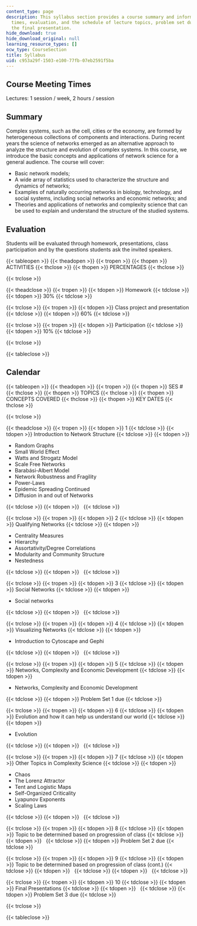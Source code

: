 ```yaml
---
content_type: page
description: This syllabus section provides a course summary and information on meeting
  times, evaluation, and the schedule of lecture topics, problem set due dates, and
  the final presentation.
hide_download: true
hide_download_original: null
learning_resource_types: []
ocw_type: CourseSection
title: Syllabus
uid: c953a29f-1503-e100-77fb-07eb2591f5ba
---
```


Course Meeting Times
--------------------

Lectures: 1 session / week, 2 hours / session

Summary
-------

Complex systems, such as the cell, cities or the economy, are formed by heterogeneous collections of components and interactions. During recent years the science of networks emerged as an alternative approach to analyze the structure and evolution of complex systems. In this course, we introduce the basic concepts and applications of network science for a general audience. The course will cover:

*   Basic network models;
*   A wide array of statistics used to characterize the structure and dynamics of networks;
*   Examples of naturally occurring networks in biology, technology, and social systems, including social networks and economic networks; and
*   Theories and applications of networks and complexity science that can be used to explain and understand the structure of the studied systems.

Evaluation
----------

Students will be evaluated through homework, presentations, class participation and by the questions students ask the invited speakers.

{{< tableopen >}}
{{< theadopen >}}
{{< tropen >}}
{{< thopen >}}
ACTIVITIES
{{< thclose >}}
{{< thopen >}}
PERCENTAGES
{{< thclose >}}

{{< trclose >}}

{{< theadclose >}}
{{< tropen >}}
{{< tdopen >}}
Homework
{{< tdclose >}}
{{< tdopen >}}
30%
{{< tdclose >}}

{{< trclose >}}
{{< tropen >}}
{{< tdopen >}}
Class project and presentation
{{< tdclose >}}
{{< tdopen >}}
60%
{{< tdclose >}}

{{< trclose >}}
{{< tropen >}}
{{< tdopen >}}
Participation
{{< tdclose >}}
{{< tdopen >}}
10%
{{< tdclose >}}

{{< trclose >}}

{{< tableclose >}}

Calendar
--------

{{< tableopen >}}
{{< theadopen >}}
{{< tropen >}}
{{< thopen >}}
SES #
{{< thclose >}}
{{< thopen >}}
TOPICS
{{< thclose >}}
{{< thopen >}}
CONCEPTS COVERED
{{< thclose >}}
{{< thopen >}}
KEY DATES
{{< thclose >}}

{{< trclose >}}

{{< theadclose >}}
{{< tropen >}}
{{< tdopen >}}
1
{{< tdclose >}}
{{< tdopen >}}
Introduction to Network Structure
{{< tdclose >}}
{{< tdopen >}}


*   Random Graphs
*   Small World Effect
*   Watts and Strogatz Model
*   Scale Free Networks
*   Barabási-Albert Model
*   Network Robustness and Fragility
*   Power-Laws
*   Epidemic Spreading Continued
*   Diffusion in and out of Networks


{{< tdclose >}}
{{< tdopen >}}
 
{{< tdclose >}}

{{< trclose >}}
{{< tropen >}}
{{< tdopen >}}
2
{{< tdclose >}}
{{< tdopen >}}
Qualifying Networks
{{< tdclose >}}
{{< tdopen >}}


*   Centrality Measures
*   Hierarchy
*   Assortativity/Degree Correlations
*   Modularity and Community Structure
*   Nestedness


{{< tdclose >}}
{{< tdopen >}}
 
{{< tdclose >}}

{{< trclose >}}
{{< tropen >}}
{{< tdopen >}}
3
{{< tdclose >}}
{{< tdopen >}}
Social Networks
{{< tdclose >}}
{{< tdopen >}}


*   Social networks


{{< tdclose >}}
{{< tdopen >}}
 
{{< tdclose >}}

{{< trclose >}}
{{< tropen >}}
{{< tdopen >}}
4
{{< tdclose >}}
{{< tdopen >}}
Visualizing Networks
{{< tdclose >}}
{{< tdopen >}}


*   Introduction to Cytoscape and Gephi


{{< tdclose >}}
{{< tdopen >}}
 
{{< tdclose >}}

{{< trclose >}}
{{< tropen >}}
{{< tdopen >}}
5
{{< tdclose >}}
{{< tdopen >}}
Networks, Complexity and Economic Development
{{< tdclose >}}
{{< tdopen >}}


*   Networks, Complexity and Economic Development


{{< tdclose >}}
{{< tdopen >}}
Problem Set 1 due
{{< tdclose >}}

{{< trclose >}}
{{< tropen >}}
{{< tdopen >}}
6
{{< tdclose >}}
{{< tdopen >}}
Evolution and how it can help us understand our world
{{< tdclose >}}
{{< tdopen >}}


*   Evolution


{{< tdclose >}}
{{< tdopen >}}
 
{{< tdclose >}}

{{< trclose >}}
{{< tropen >}}
{{< tdopen >}}
7
{{< tdclose >}}
{{< tdopen >}}
Other Topics in Complexity Science
{{< tdclose >}}
{{< tdopen >}}


*   Chaos
*   The Lorenz Attractor
*   Tent and Logistic Maps
*   Self-Organized Criticality
*   Lyapunov Exponents
*   Scaling Laws


{{< tdclose >}}
{{< tdopen >}}
 
{{< tdclose >}}

{{< trclose >}}
{{< tropen >}}
{{< tdopen >}}
8
{{< tdclose >}}
{{< tdopen >}}
Topic to be determined based on progression of class
{{< tdclose >}}
{{< tdopen >}}
 
{{< tdclose >}}
{{< tdopen >}}
Problem Set 2 due
{{< tdclose >}}

{{< trclose >}}
{{< tropen >}}
{{< tdopen >}}
9
{{< tdclose >}}
{{< tdopen >}}
Topic to be determined based on progression of class (cont.)
{{< tdclose >}}
{{< tdopen >}}
 
{{< tdclose >}}
{{< tdopen >}}
 
{{< tdclose >}}

{{< trclose >}}
{{< tropen >}}
{{< tdopen >}}
10
{{< tdclose >}}
{{< tdopen >}}
Final Presentations
{{< tdclose >}}
{{< tdopen >}}
 
{{< tdclose >}}
{{< tdopen >}}
Problem Set 3 due
{{< tdclose >}}

{{< trclose >}}

{{< tableclose >}}
